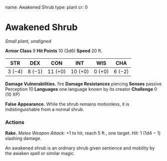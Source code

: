 name: Awakened Shrub
type: plant
cr: 0

# Awakened Shrub
_Small plant, unaligned_

**Armor Class** 9
**Hit Points** 10 (3d6)
**Speed** 20 ft.

| STR     | DEX     | CON     | INT     | WIS     | CHA     |
|---------|---------|---------|---------|---------|---------|
| 3 (−4)  | 8 (−1)  | 11 (+0) | 10 (+0) | 0 (+0)  | 6 (−2)  |

**Damage Vulnerabilities.** fire
**Damage Resistances** piercing
**Senses** passive Perception 10
**Languages** one language known by its creator
**Challenge** 0 (10 XP)

**False Appearance.** While the shrub remains motionless, it is indistinguishable from a normal shrub.

### Actions
**Rake.** _Melee Weapon Attack:_ +1 to hit, reach 5 ft., one target. _Hit:_ 1 (1d4 − 1) slashing damage.

An awakened shrub is an ordinary shrub given sentience and mobility by the awaken spell or similar magic.
